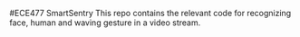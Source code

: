 #ECE477 SmartSentry
This repo contains the relevant code for recognizing face, human and waving gesture in a video stream.
